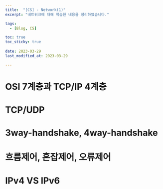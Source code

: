 ```yaml
---
title:  "[CS] - Network(1)"
excerpt: "네트워크에 대해 학습한 내용을 정리하였습니다."

tags:
  - [Blog, CS]

toc: true
toc_sticky: true
 
date: 2023-03-29
last_modified_at: 2023-03-29

---
```


# OSI 7계층과 TCP/IP 4계층

# TCP/UDP

# 3way-handshake, 4way-handshake

# 흐름제어, 혼잡제어, 오류제어

# IPv4 VS IPv6